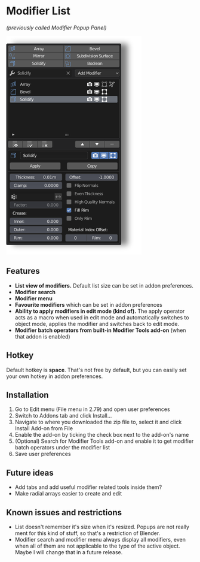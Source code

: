 # Modifier List
*(previously called Modifier Popup Panel)*

![](panel.png)

## Features

- **List view of modifiers.** Default list size can be set in addon preferences.
- **Modifier search**
- **Modifier menu**
- **Favourite modifiers** which can be set in addon preferences
- **Ability to apply modifiers in edit mode (kind of).** The apply operator acts as a macro when used in edit mode and automatically switches to object mode, applies the modifier and switches back to edit mode.
- **Modifier batch operators from built-in Modifier Tools add-on** (when that addon is enabled)

## Hotkey

Default hotkey is **space**. That's not free by default, but you can easily set your own hotkey in addon preferences.

## Installation

1. Go to Edit menu (File menu in 2.79) and open user preferences
2. Switch to Addons tab and click Install...
3. Navigate to where you downloaded the zip file to, select it and click Install Add-on from File
4. Enable the add-on by ticking the check box next to the add-on's name
5. (Optional) Search for Modifier Tools add-on and enable it to get modifier batch operators under the modifier list
6. Save user preferences

## Future ideas

- Add tabs and add useful modifier related tools inside them?
- Make radial arrays easier to create and edit

## Known issues and restrictions

- List doesn't remember it's size when it's resized. Popups are not really ment for this kind of stuff, so that's a restriction of Blender.
- Modifier search and modifier menu always display all modifiers, even when all of them are not applicable to the type of the active object. Maybe I will change that in a future release.